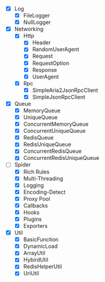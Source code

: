 - [x] Log
  - [x] FileLogger
  - [x] NullLogger
- [x] Networking
  - [x] Http
    - [x] Header
    - [x] RandomUserAgent
    - [x] Request
    - [x] RequestOption
    - [x] Response
    - [x] UserAgent
  - [x] Rpc
    - [x] SimpleAria2JsonRpcClient
    - [x] SimpleJsonRpcClient
- [x] Queue
  - [x] MemoryQueue
  - [x] UniqueQueue
  - [x] ConcurrentMemoryQueue
  - [x] ConcurrentUniqueQueue
  - [x] RedisQueue
  - [x] RedisUniqueQueue
  - [x] ConcurrentRedisQueue
  - [x] ConcurrentRedisUniqueQueue
- [ ] Spider
  - [x] Rich Rules
  - [x] Multi-Threading
  - [x] Logging
  - [x] Encoding-Detect
  - [x] Proxy Pool
  - [x] Callbacks
  - [x] Hooks
  - [x] Plugins
  - [x] Exporters
- [x] Util
  - [x] BasicFunction
  - [x] DynamicLoad
  - [x] ArrayUtil
  - [x] HybirdUtil
  - [x] RedisHelperUtil
  - [x] UriUtil
